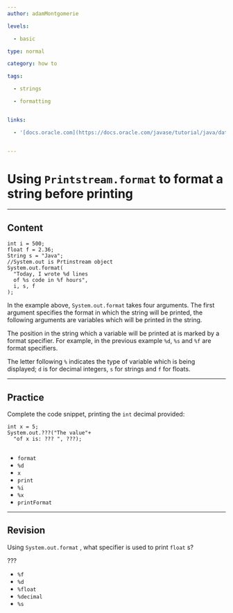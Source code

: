 ```yaml
---
author: adamMontgomerie

levels:

  - basic

type: normal

category: how to

tags:

  - strings

  - formatting


links:

  - '[docs.oracle.com](https://docs.oracle.com/javase/tutorial/java/data/numberformat.html){website}'


---
```


# Using `Printstream.format` to format a string before printing

---
## Content

```
int i = 500;
float f = 2.36;
String s = "Java";
//System.out is Prtinstream object
System.out.format(
  "Today, I wrote %d lines
  of %s code in %f hours",
  i, s, f  
);
```
In the example above, `System.out.format` takes four arguments. The first argument specifies the format in which the string will be printed, the following arguments are variables which will be printed in the string.

The position in the string which a variable will be printed at is marked by a format specifier. For example, in the previous example `%d`, `%s` and `%f` are format specifiers. 

The letter following `%` indicates the type of variable which is being displayed; `d` is for decimal integers, `s` for strings and `f` for floats.

---
## Practice

Complete the code snippet, printing the `int` decimal provided:
```
int x = 5;
System.out.???("The value"+
  "of x is: ??? ", ???);
    
```

* `format` 
* `%d` 
* `x` 
* `print` 
* `%i` 
* `%x` 
* `printFormat`

---
## Revision

Using `System.out.format` , what specifier is used to print `float` s?

???


* `%f` 
* `%d` 
* `%float` 
* `%decimal` 
* `%s`

